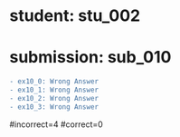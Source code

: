 # student: stu_002
# submission: sub_010

```diff
- ex10_0: Wrong Answer
- ex10_1: Wrong Answer
- ex10_2: Wrong Answer
- ex10_3: Wrong Answer
```
#incorrect=4
#correct=0
